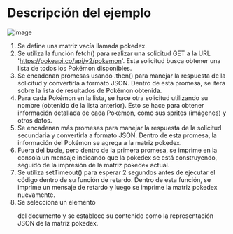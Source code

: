 # Descripción del ejemplo

![image](https://github.com/profeMelola/LM-09-2023-24/assets/91023374/8dbd509c-3d2b-4fda-ac22-f7e9b02665c6)


1. Se define una matriz vacía llamada pokedex.
2. Se utiliza la función fetch() para realizar una solicitud GET a la URL 'https://pokeapi.co/api/v2/pokemon'. Esta solicitud busca obtener una lista de todos los Pokémon disponibles.
3. Se encadenan promesas usando .then() para manejar la respuesta de la solicitud y convertirla a formato JSON. Dentro de esta promesa, se itera sobre la lista de resultados de Pokémon obtenida.
4. Para cada Pokémon en la lista, se hace otra solicitud utilizando su nombre (obtenido de la lista anterior). Esto se hace para obtener información detallada de cada Pokémon, como sus sprites (imágenes) y otros datos.
5. Se encadenan más promesas para manejar la respuesta de la solicitud secundaria y convertirla a formato JSON. Dentro de esta promesa, la información del Pokémon se agrega a la matriz pokedex.
6. Fuera del bucle, pero dentro de la primera promesa, se imprime en la consola un mensaje indicando que la pokedex se está construyendo, seguido de la impresión de la matriz pokedex actual.
7. Se utiliza setTimeout() para esperar 2 segundos antes de ejecutar el código dentro de su función de retardo. Dentro de esta función, se imprime un mensaje de retardo y luego se imprime la matriz pokedex nuevamente.
8. Se selecciona un elemento <p> del documento y se establece su contenido como la representación JSON de la matriz pokedex.
